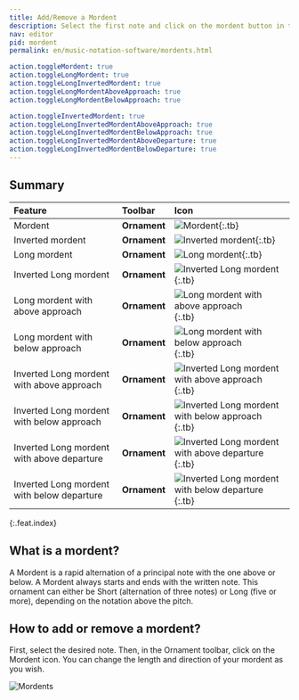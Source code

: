 ```yaml
---
title: Add/Remove a Mordent
description: Select the first note and click on the mordent button in the Ornament menu.
nav: editor
pid: mordent
permalink: en/music-notation-software/mordents.html

action.toggleMordent: true
action.toggleLongMordent: true
action.toggleLongInvertedMordent: true
action.toggleLongMordentAboveApproach: true
action.toggleLongMordentBelowApproach: true

action.toggleInvertedMordent: true
action.toggleLongInvertedMordentAboveApproach: true
action.toggleLongInvertedMordentBelowApproach: true
action.toggleLongInvertedMordentAboveDeparture: true
action.toggleLongInvertedMordentBelowDeparture: true
---
```


## Summary

| Feature | Toolbar | Icon |
|:--------|:--------|:-----|
| Mordent | **Ornament** | ![Mordent](https://prod.flat-cdn.com/img/icons/editorActions/mordent.svg){:.tb} |
| Inverted mordent | **Ornament** | ![Inverted mordent](https://prod.flat-cdn.com/img/icons/editorActions/mordentInverted.svg){:.tb} |
| Long mordent | **Ornament** | ![Long mordent](https://prod.flat-cdn.com/img/icons/editorActions/mordentLong.svg){:.tb} |
| Inverted Long mordent | **Ornament** | ![Inverted Long mordent](https://prod.flat-cdn.com/img/icons/editorActions/mordentLongInverted.svg){:.tb} |
| Long mordent with above approach | **Ornament** | ![Long mordent with above approach](https://prod.flat-cdn.com/img/icons/editorActions/mordentLongAboveApproach.svg){:.tb} |
| Long mordent with below approach | **Ornament** | ![Long mordent with below approach](https://prod.flat-cdn.com/img/icons/editorActions/mordentLongBelowApproach.svg){:.tb} |
| Inverted Long mordent with above approach | **Ornament** | ![Inverted Long mordent with above approach](https://prod.flat-cdn.com/img/icons/editorActions/mordentLongInvertedAboveApproach.svg){:.tb} |
| Inverted Long mordent with below approach | **Ornament** | ![Inverted Long mordent with below approach](https://prod.flat-cdn.com/img/icons/editorActions/mordentLongInvertedBelowApproach.svg){:.tb} |
| Inverted Long mordent with above departure | **Ornament** | ![Inverted Long mordent with above departure](https://prod.flat-cdn.com/img/icons/editorActions/mordentLongInvertedAboveDeparture.svg){:.tb} |
| Inverted Long mordent with below departure | **Ornament** | ![Inverted Long mordent with below departure](https://prod.flat-cdn.com/img/icons/editorActions/mordentLongInvertedBelowDeparture.svg){:.tb} |
{:.feat.index}

## What is a mordent?

A Mordent is a rapid alternation of a principal note with the one above or below. A Mordent always starts and ends with the written note. This ornament can either be Short (alternation of three notes) or Long (five or more), depending on the notation above the pitch.

## How to add or remove a mordent?

First, select the desired note. Then, in the Ornament toolbar, click on the Mordent icon. You can change the length and direction of your mordent as you wish.

![Mordents](/help/assets/img/editor/mordents.png)